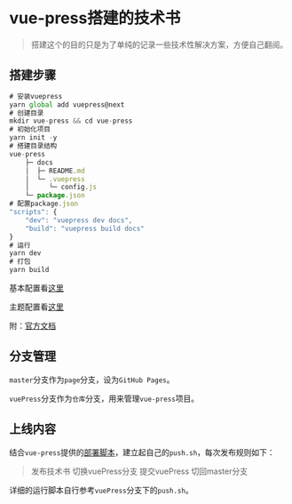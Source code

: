 # vue-press搭建的技术书

> 搭建这个的目的只是为了单纯的记录一些技术性解决方案，方便自己翻阅。

## 搭建步骤

```js
# 安装vuepress
yarn global add vuepress@next
# 创建目录
mkdir vue-press && cd vue-press
# 初始化项目
yarn init -y
# 搭建目录结构
vue-press
    ├─ docs
    │  ├─ README.md
    │  └─ .vuepress
    │     └─ config.js
    └─ package.json
# 配置package.json
"scripts": {
    "dev": "vuepress dev docs",
    "build": "vuepress build docs"
}
# 运行
yarn dev
# 打包
yarn build
```

基本配置看[这里](https://v1.vuepress.vuejs.org/zh/guide/basic-config.html#%E9%85%8D%E7%BD%AE%E6%96%87%E4%BB%B6)

主题配置看[这里](https://v1.vuepress.vuejs.org/zh/theme/default-theme-config.html)

附：[官方文档](https://v1.vuepress.vuejs.org/zh/)

## 分支管理

`master`分支作为`page`分支，设为`GitHub Pages`。

`vuePress`分支作为`仓库`分支，用来管理`vue-press`项目。

## 上线内容

结合`vue-press`提供的[部署脚本](https://v1.vuepress.vuejs.org/zh/guide/deploy.html#github-pages)，建立起自己的`push.sh`，每次发布规则如下：

> 发布技术书
切换vuePress分支
提交vuePress
切回master分支

详细的运行脚本自行参考`vuePress`分支下的`push.sh`。
